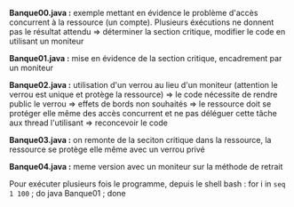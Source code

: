 **Banque00.java :** exemple mettant en évidence le problème d'accès concurrent à la ressource (un compte). Plusieurs éxécutions ne donnent pas le résultat attendu => déterminer la section critique, modifier le code en utilisant un moniteur

**Banque01.java :** mise en évidence de la section critique, encadrement par un moniteur

**Banque02.java :** utilisation d'un verrou au lieu d'un moniteur (attention le verrou est unique et protège la ressource) => le code nécessite de rendre public le verrou => effets de bords non souhaités => le ressource doit se protéger elle même des accès concurrent et ne pas déléguer cette tâche aux thread l'utilisant => reconcevoir le code 

**Banque03.java :** on remonte de la seciton critique dans la ressource, la ressource se protège elle même avec un verrou privé

**Banque04.java :** meme version avec un moniteur sur la méthode de retrait

Pour exécuter plusieurs fois le programme, depuis le shell bash :  for i in `seq 1 100` ;  do java Banque01 ; done
